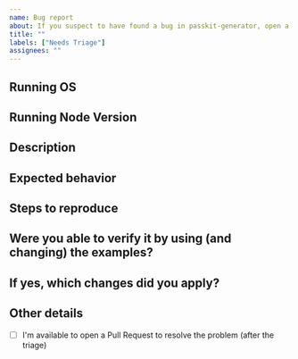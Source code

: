 ```yaml
---
name: Bug report
about: If you suspect to have found a bug in passkit-generator, open a bug report. Thanks for helping passkit-generator improve!
title: ""
labels: ["Needs Triage"]
assignees: ""
---
```


## Running OS

<!-- Include the version -->

## Running Node Version

<!--
	Add Node version. It is obvious, but all the sections have a comment.
	Having this without a comment would have sucked. So, here it is 😄
-->

## Description

<!-- Provide as much information you can about the possible bug. Who reads is not in your head! :) -->

## Expected behavior

<!--
	What do you expect to happen?
	Is it something documented in API document or
	in any other document in wiki or README, which
	is not honored?

	If so, also report the piece where contraddiction happens,
	like below:

	> Use markdown quote
	> section to report
	> the contraddiction
-->

## Steps to reproduce

<!--
	Create a list of steps, if any, or report a code useful for reproducing the issue.
	You can also link a repo with the repro-case.
-->

<!--
	If you need to share private details, like certificates
	or an output of your pass that you don't want to show
	publicly, you can send it to me on Telegram: https://t.me/AlexandrCerutti.
	The main conversation will still happen here on Github.

	You are kindly requested to report the issue number when writing the message.
	You are also kindly requested to write in English.
-->

## Were you able to verify it by using (and changing) the examples?

<!-- Yes / No -->
<!-- If no, it might be a problem with the application of yours -->

## If yes, which changes did you apply?

<!-- Report the changes. Reporting using a fork of passkit-generator is appreciated -->

## Other details

-   [ ] I'm available to open a Pull Request to resolve the problem (after the triage)

<!-- Write here below whatever comes through your mind about the bug and passkit-generator -->

<!-- Do you like the project? Did you already left a ⭐️ on the project? I'll be happy to help, but happier if you already left a start 😄 (literally, my dopamine arises) -->
